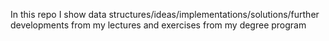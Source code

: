 In this repo I show data structures/ideas/implementations/solutions/further developments from my lectures and exercises from my degree program